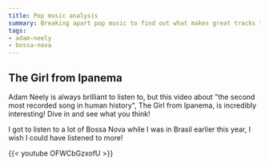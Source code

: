 ```yaml
---
title: Pop music analysis
summary: Breaking apart pop music to find out what makes great tracks tick.
tags:
- adam-neely
- bossa-nova
---
```

## The Girl from Ipanema

Adam Neely is always brilliant to listen to, but this video about "the second most recorded song in human history", The Girl from Ipanema, is incredibly interesting! Dive in and see what you think!

I got to listen to a lot of Bossa Nova while I was in Brasil earlier this year, I wish I could have listened to more!

{{< youtube OFWCbGzxofU >}}
